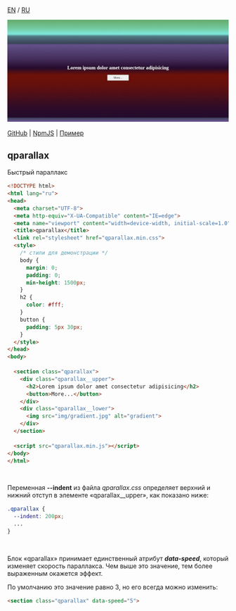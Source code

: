 <br>

[EN](https://github.com/reacton-js/qparallax/blob/main/README.md) / [RU](https://github.com/reacton-js/qparallax/blob/main/README_RU.md)

![qparallax](https://raw.githubusercontent.com/reacton-js/qparallax/main/qparallax/logo.jpg)

[GitHub](https://github.com/reacton-js/qparallax) | [NpmJS](https://www.npmjs.com/package/qparallax) | [Пример](http://u92502bm.beget.tech/qparallax/)

## qparallax

Быстрый параллакс

```html
<!DOCTYPE html>
<html lang="ru">
<head>
  <meta charset="UTF-8">
  <meta http-equiv="X-UA-Compatible" content="IE=edge">
  <meta name="viewport" content="width=device-width, initial-scale=1.0">
  <title>qparallax</title>
  <link rel="stylesheet" href="qparallax.min.css">
  <style>
    /* стили для демонстрации */
    body {
      margin: 0;
      padding: 0;
      min-height: 1500px;
    }
    h2 {
      color: #fff;
    }
    button {
      padding: 5px 30px;
    }
  </style>
</head>
<body>

  <section class="qparallax">
    <div class="qparallax__upper">
      <h2>Lorem ipsum dolor amet consectetur adipisicing</h2>
      <button>More...</button>
    </div>
    <div class="qparallax__lower">
      <img src="img/gradient.jpg" alt="gradient">
    </div>
  </section>
  
  <script src="qparallax.min.js"></script>
</body>
</html>
```

<br>

Переменная **--indent** из файла *qparallax.css* определяет верхний и нижний отступ в элементе «qparallax__upper», как показано ниже:

```css
.qparallax {
  --indent: 200px;
  ...
}
```

<br>

Блок «qparallax» принимает единственный атрибут ***data-speed***, который изменяет скорость параллакса. Чем выше это значение, тем более выраженным окажется эффект.

По умолчанию это значение равно 3, но его всегда можно изменить:

```html
<section class="qparallax" data-speed="5">
```